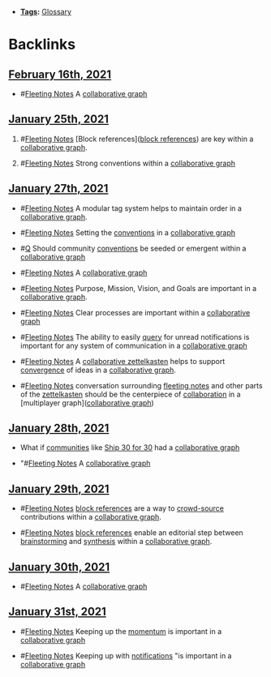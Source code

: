 - **[Tags](<Tags.md>):** [Glossary](<Glossary.md>)

# Backlinks
## [February 16th, 2021](<February 16th, 2021.md>)
- #[Fleeting Notes](<Fleeting Notes.md>) A [collaborative graph](<collaborative graph.md>)

## [January 25th, 2021](<January 25th, 2021.md>)
1. #[Fleeting Notes](<Fleeting Notes.md>) [Block references]([block references](<block references.md>)) are key within a [collaborative graph](<collaborative graph.md>).

2. #[Fleeting Notes](<Fleeting Notes.md>) Strong conventions within a [collaborative graph](<collaborative graph.md>)

## [January 27th, 2021](<January 27th, 2021.md>)
- #[Fleeting Notes](<Fleeting Notes.md>) A modular tag system helps to maintain order in a [collaborative graph](<collaborative graph.md>).

- #[Fleeting Notes](<Fleeting Notes.md>) Setting the [conventions](<conventions.md>) in a [collaborative graph](<collaborative graph.md>)

- #[Q](<Q.md>) Should community [conventions](<conventions.md>) be seeded or emergent within a [collaborative graph](<collaborative graph.md>)

- #[Fleeting Notes](<Fleeting Notes.md>) A [collaborative graph](<collaborative graph.md>)

- #[Fleeting Notes](<Fleeting Notes.md>) Purpose, Mission, Vision, and Goals are important in a [collaborative graph](<collaborative graph.md>).

- #[Fleeting Notes](<Fleeting Notes.md>) Clear processes are important within a [collaborative graph](<collaborative graph.md>)

- #[Fleeting Notes](<Fleeting Notes.md>) The ability to easily [query](<query.md>) for unread notifications is important for any system of communication in a [collaborative graph](<collaborative graph.md>)

- #[Fleeting Notes](<Fleeting Notes.md>) A [collaborative zettelkasten](<collaborative zettelkasten.md>) helps to support [convergence](<convergence.md>) of ideas in a [collaborative graph](<collaborative graph.md>).

- #[Fleeting Notes](<Fleeting Notes.md>) conversation surrounding [fleeting notes](<fleeting notes.md>) and other parts of the [zettelkasten](<zettelkasten.md>) should be the centerpiece of [collaboration](<collaboration.md>) in a [multiplayer graph]([collaborative graph](<collaborative graph.md>))

## [January 28th, 2021](<January 28th, 2021.md>)
- What if [communities](<communities.md>) like [Ship 30 for 30](<Ship 30 for 30.md>) had a [collaborative graph](<collaborative graph.md>)

- "#[Fleeting Notes](<Fleeting Notes.md>) A [collaborative graph](<collaborative graph.md>)

## [January 29th, 2021](<January 29th, 2021.md>)
- #[Fleeting Notes](<Fleeting Notes.md>) [block references](<block references.md>) are a way to [crowd-source](<crowd-source.md>) contributions within a [collaborative graph](<collaborative graph.md>).

- #[Fleeting Notes](<Fleeting Notes.md>) [block references](<block references.md>) enable an editorial step between [brainstorming](<brainstorming.md>) and [synthesis](<synthesis.md>) within a [collaborative graph](<collaborative graph.md>).

## [January 30th, 2021](<January 30th, 2021.md>)
- #[Fleeting Notes](<Fleeting Notes.md>) A [collaborative graph](<collaborative graph.md>)

## [January 31st, 2021](<January 31st, 2021.md>)
- #[Fleeting Notes](<Fleeting Notes.md>) Keeping up the [momentum](<momentum.md>) is important in a [collaborative graph](<collaborative graph.md>)

- #[Fleeting Notes](<Fleeting Notes.md>) Keeping up with [notifications](<notifications.md>) "is important in a [collaborative graph](<collaborative graph.md>)

